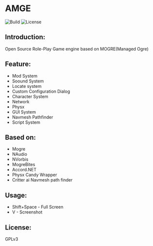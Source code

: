 # AMGE
![Build](https://travis-ci.org/cookgreen/AMGE.svg?branch=dev) ![License](https://img.shields.io/badge/License-GPL-blue.svg)

## Introduction:
Open Source Role-Play Game engine based on MOGRE(Managed Ogre)

## Feature:
* Mod System  
* Soound System  
* Locate system  
* Custom Configuration Dialog  
* Character System  
* Network  
* Physx  
* GUI System  
* Navmesh Pathfinder  
* Script System  

## Based on:
* Mogre  
* NAudio  
* NVorbis  
* MogreBites  
* Accord.NET  
* Physx Candy Wrapper
* Critter ai Navmesh path finder

## Usage:
* Shift+Space - Full Screen
* V - Screenshot

## License:
GPLv3
